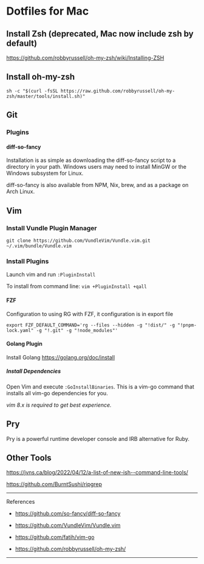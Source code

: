 # Dotfiles for Mac

## Install Zsh (deprecated, Mac now include zsh by default)

https://github.com/robbyrussell/oh-my-zsh/wiki/Installing-ZSH

## Install oh-my-zsh

`sh -c "$(curl -fsSL https://raw.github.com/robbyrussell/oh-my-zsh/master/tools/install.sh)"`

## Git

### Plugins

#### diff-so-fancy

Installation is as simple as downloading the diff-so-fancy script to a directory in your path. Windows users may need to install MinGW or the Windows subsystem for Linux.

diff-so-fancy is also available from NPM, Nix, brew, and as a package on Arch Linux.

## Vim

### Install Vundle Plugin Manager

`git clone https://github.com/VundleVim/Vundle.vim.git ~/.vim/bundle/Vundle.vim`

### Install Plugins

Launch vim and run `:PluginInstall`

To install from command line: `vim +PluginInstall +qall`

#### FZF

Configuration to using RG with FZF, it configuration is in export file

`export FZF_DEFAULT_COMMAND='rg --files --hidden -g "!dist/" -g "!pnpm-lock.yaml" -g "!.git" -g "!node_modules"'`

#### Golang Plugin

Install Golang https://golang.org/doc/install

##### Install Dependencies

Open Vim and execute `:GoInstallBinaries`. This is a vim-go command that installs all vim-go dependencies for you.

*vim 8.x is required to get best experience.*


## Pry

Pry is a powerful runtime developer console and IRB alternative for Ruby.

## Other Tools

https://jvns.ca/blog/2022/04/12/a-list-of-new-ish--command-line-tools/

https://github.com/BurntSushi/ripgrep

---

References

- https://github.com/so-fancy/diff-so-fancy

- https://github.com/VundleVim/Vundle.vim

- https://github.com/fatih/vim-go

- https://github.com/robbyrussell/oh-my-zsh/

---
